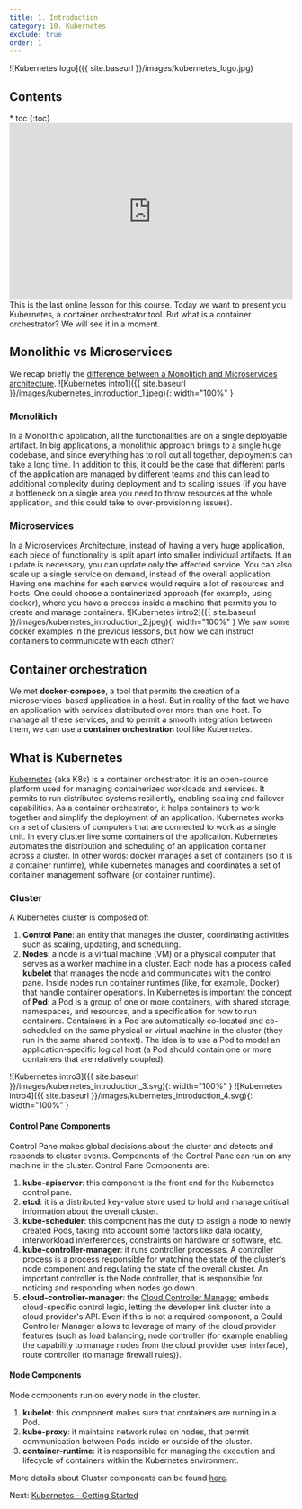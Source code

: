```yaml
---
title: 1. Introduction
category: 10. Kubernetes
exclude: true
order: 1
---
```


![Kubernetes logo]({{ site.baseurl }}/images/kubernetes_logo.jpg)
<h2>Contents</h2>
* toc
{:toc}
<iframe width="100%" height="315" src="https://www.youtube.com/embed/EaAmx4ptiIg?si=wBZlpURZCbsGNlfy" title="YouTube video player" frameborder="0" allow="accelerometer; autoplay; clipboard-write; encrypted-media; gyroscope; picture-in-picture; web-share" allowfullscreen></iframe>
This is the last online lesson for this course. Today we want to present you Kubernetes, a container orchestrator tool. But what is a container orchestrator? We will see it in a moment.

## Monolithic vs Microservices
We recap briefly the <a target="_blank" rel="noopener noreferrer" href="https://www.atlassian.com/microservices/microservices-architecture/microservices-vs-monolith#:~:text=A%20monolithic%20application%20is%20built,on%20a%20number%20of%20factors.">difference between a Monolitich and Microservices architecture</a>.
![Kubernetes intro1]({{ site.baseurl }}/images/kubernetes_introduction_1.jpeg){: width="100%" }
### Monolitich
In a Monolithic application, all the functionalities are on a single deployable artifact. In big applications, a monolithic approach brings to a single huge codebase, and since everything has to roll out all together, deployments can take a long time. In addition to this, it could be the case that different parts of the application are managed by different teams and this can lead to additional complexity during deployment and to scaling issues (if you have a bottleneck on a single area you need to throw resources at the whole application, and this could take to over-provisioning issues).
### Microservices
In a Microservices Architecture, instead of having a very huge application, each piece of functionality is split apart into smaller individual artifacts. If an update is necessary, you can update only the affected service. You can also scale up a single service on demand, instead of the overall application.  
Having one machine for each service would require a lot of resources and hosts. One could choose a containerized approach (for example, using docker), where you have a process inside a machine that permits you to create and manage containers.
![Kubernetes intro2]({{ site.baseurl }}/images/kubernetes_introduction_2.jpeg){: width="100%" }
We saw some docker examples in the previous lessons, but how we can instruct containers to communicate with each other?
## Container orchestration
We met **docker-compose**, a tool that permits the creation of a microservices-based application in a host.  But in reality of the fact we have an application with services distributed over more than one host. To manage all these services, and to permit a smooth integration between them, we can use a **container orchestration** tool like Kubernetes.
## What is Kubernetes
<a target="_blank" rel="noopener noreferrer" href="https://kubernetes.io/">Kubernetes</a> (aka K8s) is a container orchestrator: it is an open-source platform used for managing containerized workloads and services. It permits to run distributed systems resiliently, enabling scaling and failover capabilities. As a container orchestrator, it helps containers to work together and simplify the deployment of an application.
Kubernetes works on a set of clusters of computers that are connected to work as a single unit.
In every cluster live some containers of the application. Kubernetes automates the distribution and scheduling of an application container across a cluster.
In other words: docker manages a set of containers (so it is a container runtime), while kubernetes manages and coordinates a set of container management software (or container runtime).
### Cluster
A Kubernetes cluster is composed of:
1. **Control Pane**: an entity that manages the cluster, coordinating activities such as scaling, updating, and scheduling.
2. **Nodes**: a node is a virtual machine (VM) or a physical computer that serves as a worker machine in a cluster. Each node has a process called **kubelet** that manages the node and communicates with the control pane. Inside nodes run container runtimes (like, for example, Docker) that handle container operations. 
In Kubernetes is important the concept of **Pod**: a Pod is a group of one or more containers, with shared storage, namespaces, and resources, and a specification for how to run containers. Containers in a Pod are automatically co-located and co-scheduled on the same physical or virtual machine in the cluster (they run in the same shared context). The idea is to use a Pod to model an application-specific logical host (a Pod should contain one or more containers that are relatively coupled). 

![Kubernetes intro3]({{ site.baseurl }}/images/kubernetes_introduction_3.svg){: width="100%" }
![Kubernetes intro4]({{ site.baseurl }}/images/kubernetes_introduction_4.svg){: width="100%" }

#### Control Pane Components
Control Pane makes global decisions about the cluster and detects and responds to cluster events. Components of the Control Pane can run on any machine in the cluster. Control Pane Components are:
1. **kube-apiserver**: this component is the front end for the Kubernetes control pane. 
2. **etcd**: it is a distributed key-value store used to hold and manage critical information about the overall cluster.
3. **kube-scheduler**: this component has the duty to assign a node to newly created Pods, taking into account some factors like data locality, interworkload interferences, constraints on hardware or software, etc.
4. **kube-controller-manager**: it runs controller processes. A controller process is a process responsible for watching the state of the cluster's node component and regulating the state of the overall cluster. An important controller is the Node controller, that is responsible for noticing and responding when nodes go down.
5. **cloud-controller-manager**: the <a target="_blank" rel="noopener noreferrer" href="https://kubernetes.io/docs/concepts/architecture/cloud-controller/">Cloud Controller Manager</a> embeds cloud-specific control logic, letting the developer link cluster into a cloud provider's API. Even if this is not a required component, a Could Controller Manager allows to leverage of many of the cloud provider features (such as load balancing, node controller (for example enabling the capability to manage nodes from the cloud provider user interface), route controller (to manage firewall rules)).

#### Node Components
Node components run on every node in the cluster.
1. **kubelet**: this component makes sure that containers are running in a Pod.
2. **kube-proxy**: it maintains network rules on nodes, that permit communication between Pods inside or outside of the cluster.
3. **container-runtime**: it is responsible for managing the execution and lifecycle of containers within the Kubernetes environment.

More details about Cluster components can be found <a target="_blank" rel="noopener noreferrer" href="https://kubernetes.io/docs/concepts/overview/components/">here</a>.

<div>
Next: <a href="/SoftwareArchitectures_2025/kubernetes/getting-started">Kubernetes - Getting Started</a>
</div>